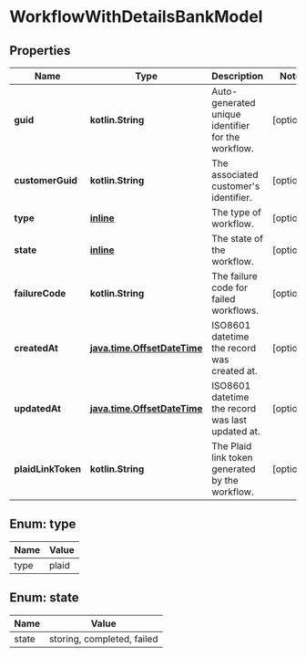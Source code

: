 
# WorkflowWithDetailsBankModel

## Properties
Name | Type | Description | Notes
------------ | ------------- | ------------- | -------------
**guid** | **kotlin.String** | Auto-generated unique identifier for the workflow. |  [optional]
**customerGuid** | **kotlin.String** | The associated customer&#39;s identifier. |  [optional]
**type** | [**inline**](#Type) | The type of workflow. |  [optional]
**state** | [**inline**](#State) | The state of the workflow. |  [optional]
**failureCode** | **kotlin.String** | The failure code for failed workflows. |  [optional]
**createdAt** | [**java.time.OffsetDateTime**](java.time.OffsetDateTime.md) | ISO8601 datetime the record was created at. |  [optional]
**updatedAt** | [**java.time.OffsetDateTime**](java.time.OffsetDateTime.md) | ISO8601 datetime the record was last updated at. |  [optional]
**plaidLinkToken** | **kotlin.String** | The Plaid link token generated by the workflow. |  [optional]


<a name="Type"></a>
## Enum: type
Name | Value
---- | -----
type | plaid


<a name="State"></a>
## Enum: state
Name | Value
---- | -----
state | storing, completed, failed



